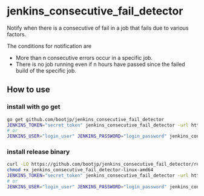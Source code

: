 # jenkins_consecutive_fail_detector

Notify when there is a consecutive of fail in a job that fails due to various factors.

The conditions for notification are

- More than n consecutive errors occur in a specific job.
- There is no job running even if n hours have passed since the failed build of the specific job.


## How to use

### install with go get

```bash
go get github.com/bootjp/jenkins_consecutive_fail_detector
JENKINS_TOKEN="secret_token" jenkins_consecutive_fail_detector -url http://example.com:8080/jenkins 
# or
JENKINS_USER="login_user" JENKINS_PASSWORD="login_password" jenkins_consecutive_fail_detector -url http://example.com:8080/jenkins 
```

### install release binary
```bash
curl -LO https://github.com/bootjp/jenkins_consecutive_fail_detector/releases/download/v0.0.0/jenkins_consecutive_fail_detector-linux-amd64
chmod +x jenkins_consecutive_fail_detector-linux-amd64
JENKINS_TOKEN="secret_token" jenkins_consecutive_fail_detector -url http://example.com:8080/jenkins
# or
JENKINS_USER="login_user" JENKINS_PASSWORD="login_password" jenkins_consecutive_fail_detector -url http://example.com:8080/jenkins 
```
